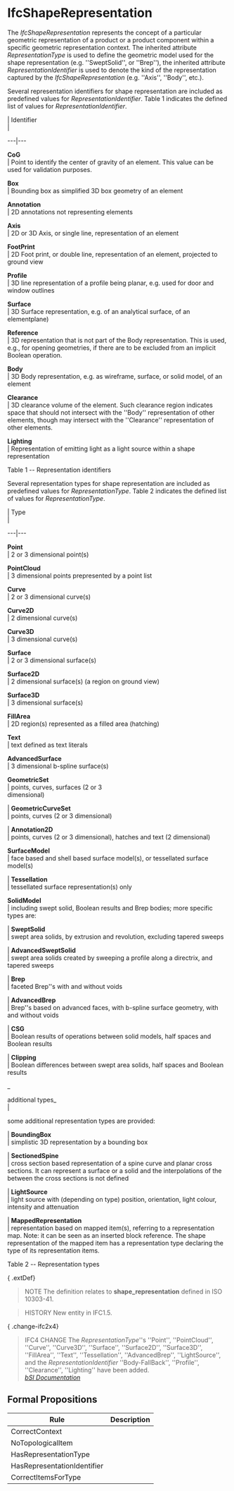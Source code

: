 IfcShapeRepresentation
======================
The _IfcShapeRepresentation_ represents the concept of a particular geometric
representation of a product or a product component within a specific geometric
representation context. The inherited attribute _RepresentationType_ is used
to define the geometric model used for the shape representation (e.g.
''SweptSolid'', or ''Brep''), the inherited attribute
_RepresentationIdentifier_ is used to denote the kind of the representation
captured by the _IfcShapeRepresentation_ (e.g. ''Axis'', ''Body'', etc.).  
  
Several representation identifiers for shape representation are included as
predefined values for _RepresentationIdentifier_. Table 1 indicates the
defined list of values for _RepresentationIdentifier_.  
  
  
  
  
  
  
| Identifier  
|  
  
---|---  
  
  
 **CoG**  
|  Point to identify the center of gravity of an element. This value can be
used for validation purposes.  
  
  
  
 **Box**  
|  Bounding box as simplified 3D box geometry of an element  
  
  
  
 **Annotation**  
|  2D annotations not representing elements  
  
  
  
 **Axis**  
|  2D or 3D Axis, or single line, representation of an element  
  
  
  
 **FootPrint**  
|  2D Foot print, or double line, representation of an element, projected to
ground view  
  
  
  
 **Profile**  
|  3D line representation of a profile being planar, e.g. used for door and
window outlines  
  
  
  
 **Surface**  
|  3D Surface representation, e.g. of an analytical surface, of an
elementplane)  
  
  
  
 **Reference**  
|  3D representation that is not part of the Body representation. This is
used, e.g., for opening geometries, if there are to be excluded from an
implicit Boolean operation.  
  
  
  
 **Body**  
|  3D Body representation, e.g. as wireframe, surface, or solid model, of an
element  
  
  
  
 **Clearance**  
|  3D clearance volume of the element. Such clearance region indicates space
that should not intersect with the ''Body'' representation of other elements,
though may intersect with the ''Clearance'' representation of other elements.  
  
  
  
 **Lighting**  
|  Representation of emitting light as a light source within a shape
representation  
  
  
  
  
  
  
  
  

Table 1 -- Representation identifiers

  
  
  
  
  
  
Several representation types for shape representation are included as
predefined values for _RepresentationType_. Table 2 indicates the defined list
of values for _RepresentationType_.  
  
  
  
  
  
  
| Type  
|  
  
---|---  
  
  
 **Point**  
|  2 or 3 dimensional point(s)  
  
  
  
 **PointCloud**  
|  3 dimensional points prepresented by a point list  
  
  
  
 **Curve**  
|  2 or 3 dimensional curve(s)  
  
  
  
 **Curve2D**  
|  2 dimensional curve(s)  
  
  
  
 **Curve3D**  
|  3 dimensional curve(s)  
  
  
  
 **Surface**  
|  2 or 3 dimensional surface(s)  
  
  
  
 **Surface2D**  
|  2 dimensional surface(s) (a region on ground view)  
  
  
  
 **Surface3D**  
|  3 dimensional surface(s)  
  
  
  
 **FillArea**  
|  2D region(s) represented as a filled area (hatching)  
  
  
  
 **Text**  
|  text defined as text literals  
  
  
  
  
 **AdvancedSurface**  
|  3 dimensional b-spline surface(s)  
  
  
  
 **GeometricSet**  
|  points, curves, surfaces (2 or 3  
dimensional)  
  
  
  
  
|  **GeometricCurveSet**  
|  points, curves (2 or 3 dimensional)  
  
  
  
  
|  **Annotation2D**  
|  points, curves (2 or 3 dimensional), hatches and text (2 dimensional)  
  
  
  
 **SurfaceModel**  
|  face based and shell based surface model(s), or tessellated surface
model(s)  
  
  
  
  
|  **Tessellation**  
|  tessellated surface representation(s) only  
  
  
  
 **SolidModel**  
|  including swept solid, Boolean results and Brep bodies; more specific types
are:  
  
  
  
  
|  **SweptSolid**  
|  swept area solids, by extrusion and revolution, excluding tapered sweeps  
  
  
  
  
|  **AdvancedSweptSolid**  
|  swept area solids created by sweeping a profile along a directrix, and
tapered sweeps  
  
  
  
  
|  **Brep**  
|  faceted Brep''s with and without voids  
  
  
  
  
|  **AdvancedBrep**  
|  Brep''s based on advanced faces, with b-spline surface geometry, with and
without voids  
  
  
  
  
|  **CSG**  
|  Boolean results of operations between solid models, half spaces and Boolean
results  
  
  
  
  
|  **Clipping**  
|  Boolean differences between swept area solids, half spaces and Boolean
results  
  
  
  
 _  
  
additional types_  
|  
  
some additional representation types are provided:  
  
  
  
  
|  **BoundingBox**  
|  simplistic 3D representation by a bounding box  
  
  
  
  
|  **SectionedSpine**  
|  cross section based representation of a spine curve and planar cross
sections. It can represent a surface or a solid and the interpolations of the
between the cross sections is not defined  
  
  
  
  
|  **LightSource**  
|  light source with (depending on type) position, orientation, light colour,
intensity and attenuation  
  
  
  
  
|  **MappedRepresentation**  
|  representation based on mapped item(s), referring to a representation map.
Note: it can be seen as an inserted block reference. The shape representation
of the mapped item has a representation type declaring the type of its
representation items.  
  
  
  
  
  
  
  
  

Table 2 -- Representation types

  
  
  
  
  
  
{ .extDef}  
> NOTE  The definition relates to **shape_representation** defined in ISO
> 10303-41.  
  
> HISTORY  New entity in IFC1.5.  
  
{ .change-ifc2x4}  
> IFC4 CHANGE  The _RepresentationType_''s ''Point'', ''PointCloud'',
> ''Curve'', ''Curve3D'', ''Surface'', ''Surface2D'', ''Surface3D'',
> ''FillArea'', ''Text'', ''Tessellation'', ''AdvancedBrep'', ''LightSource'',
> and the _RepresentationIdentifier_ ''Body-FallBack'', ''Profile'',
> ''Clearance'', ''Lighting'' have been added.  
[ _bSI
Documentation_](https://standards.buildingsmart.org/IFC/DEV/IFC4_2/FINAL/HTML/schema/ifcrepresentationresource/lexical/ifcshaperepresentation.htm)


Formal Propositions
-------------------
| Rule                        | Description   |
|-----------------------------|---------------|
| CorrectContext              |               |
| NoTopologicalItem           |               |
| HasRepresentationType       |               |
| HasRepresentationIdentifier |               |
| CorrectItemsForType         |               |

